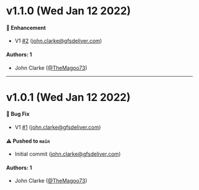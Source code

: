 # v1.1.0 (Wed Jan 12 2022)

#### 🚀 Enhancement

- V1 [#2](https://github.com/TheMagoo73/storybook-addon-auth0-react/pull/2) (john.clarke@gfsdeliver.com)

#### Authors: 1

- John Clarke ([@TheMagoo73](https://github.com/TheMagoo73))

---

# v1.0.1 (Wed Jan 12 2022)

#### 🐛 Bug Fix

- V1 [#1](https://github.com/TheMagoo73/storybook-addon-auth0-react/pull/1) (john.clarke@gfsdeliver.com)

#### ⚠️ Pushed to `main`

- Initial commit (john.clarke@gfsdeliver.com)

#### Authors: 1

- John Clarke ([@TheMagoo73](https://github.com/TheMagoo73))
